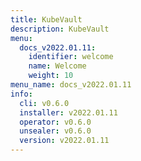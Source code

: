 ```yaml
---
title: KubeVault
description: KubeVault
menu:
  docs_v2022.01.11:
    identifier: welcome
    name: Welcome
    weight: 10
menu_name: docs_v2022.01.11
info:
  cli: v0.6.0
  installer: v2022.01.11
  operator: v0.6.0
  unsealer: v0.6.0
  version: v2022.01.11
---
```


